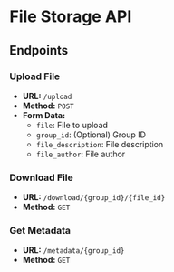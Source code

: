 # File Storage API

## Endpoints

### Upload File
- **URL:** `/upload`
- **Method:** `POST`
- **Form Data:**
  - `file`: File to upload
  - `group_id`: (Optional) Group ID
  - `file_description`: File description
  - `file_author`: File author

### Download File
- **URL:** `/download/{group_id}/{file_id}`
- **Method:** `GET`

### Get Metadata
- **URL:** `/metadata/{group_id}`
- **Method:** `GET`
